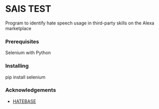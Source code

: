 # SAIS TEST

Program to identify hate speech usage in third-party skills on the Alexa marketplace

### Prerequisites

Selenium with Python


### Installing

pip install selenium

### Acknowledgements
* [HATEBASE](https://hatebase.org/)




